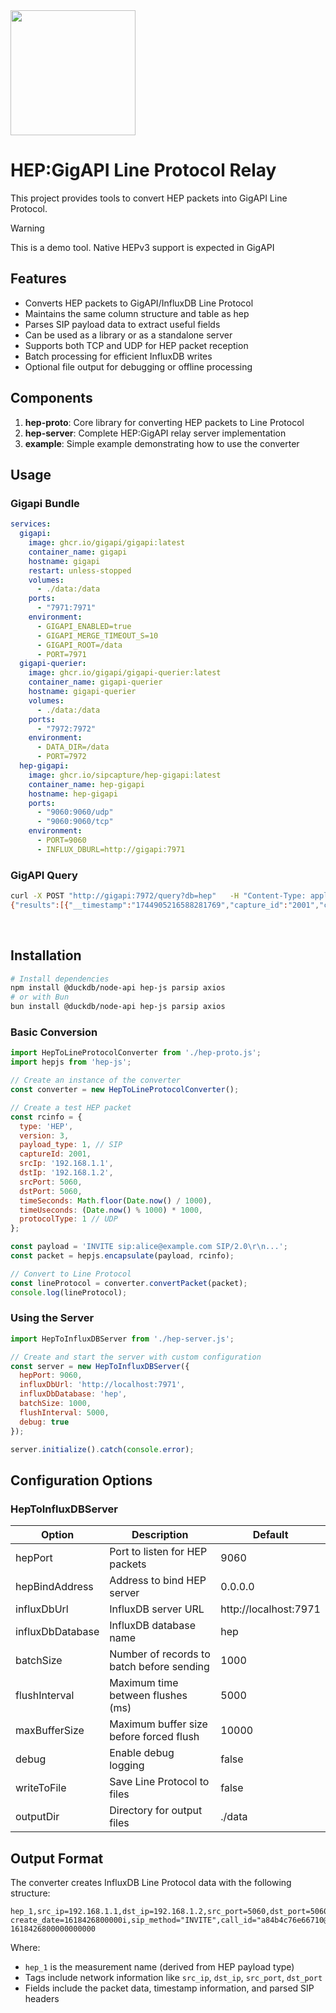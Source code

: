 <img src="https://github.com/user-attachments/assets/ddd8d553-3740-4a98-b365-76c0b971d031" width=200 />

# HEP:GigAPI Line Protocol Relay

This project provides tools to convert HEP packets into GigAPI Line Protocol.

> [!WARNING]
> This is a demo tool. Native HEPv3 support is expected in GigAPI

## Features

- Converts HEP packets to GigAPI/InfluxDB Line Protocol
- Maintains the same column structure and table as hep
- Parses SIP payload data to extract useful fields
- Can be used as a library or as a standalone server
- Supports both TCP and UDP for HEP packet reception
- Batch processing for efficient InfluxDB writes
- Optional file output for debugging or offline processing

## Components

1. **hep-proto**: Core library for converting HEP packets to Line Protocol
2. **hep-server**: Complete HEP:GigAPI relay server implementation
3. **example**: Simple example demonstrating how to use the converter


## Usage

### Gigapi Bundle
```yaml
services:
  gigapi:
    image: ghcr.io/gigapi/gigapi:latest
    container_name: gigapi
    hostname: gigapi
    restart: unless-stopped
    volumes:
      - ./data:/data
    ports:
      - "7971:7971"
    environment:
      - GIGAPI_ENABLED=true
      - GIGAPI_MERGE_TIMEOUT_S=10
      - GIGAPI_ROOT=/data
      - PORT=7971
  gigapi-querier:
    image: ghcr.io/gigapi/gigapi-querier:latest
    container_name: gigapi-querier
    hostname: gigapi-querier
    volumes:
      - ./data:/data
    ports:
      - "7972:7972"
    environment:
      - DATA_DIR=/data
      - PORT=7972
  hep-gigapi:
    image: ghcr.io/sipcapture/hep-gigapi:latest
    container_name: hep-gigapi
    hostname: hep-gigapi
    ports:
      - "9060:9060/udp"
      - "9060:9060/tcp"
    environment:
      - PORT=9060
      - INFLUX_DBURL=http://gigapi:7971
```
### GigAPI Query
```bash
curl -X POST "http://gigapi:7972/query?db=hep"   -H "Content-Type: application/json"    -d '{"query": "SELECT * FROM hep_1"}'  
{"results":[{"__timestamp":"1744905216588281769","capture_id":"2001","capture_pass":"myHep","create_date":"1744905210441","date":"2025-04-17T00:00:00Z","dst_ip":"192.168.1.2","dst_port":"5060","hour":"15","payload":"INVITE sip:alice@example.com SIP/2.0\\r\\nVia: SIP/2.0/UDP 192.168.1.1:5060;branch=z9hG4bK776asdhds\\r\\nFrom: Bob \u003csip:bob@example.com\u003e;tag=1928301774\\r\\nTo: Alice \u003csip:alice@example.com\u003e\\r\\nCall-ID: a84b4c76e66710@example.com\\r\\nCSeq: 314159 INVITE\\r\\nContact: \u003csip:bob@192.168.1.1:5060\u003e\\r\\nContent-Type: application/sdp\\r\\nContent-Length: 0\\r\\n\\r\\n","payload_size":"327","src_ip":"192.168.1.1","src_port":"5060","time":"1744905210441000000","time_sec":"1744905210","time_usec":"441000"},{"__timestamp":"1744905216588281850","capture_id":"2001","capture_pass":"myHep","create_date":"1744905210442","date":"2025-04-17T00:00:00Z","dst_ip":"192.168.1.2","dst_port":"5060","hour":"15","payload":"INVITE sip:alice@example.com SIP/2.0\\r\\nVia: SIP/2.0/UDP 192.168.1.1:5060;branch=z9hG4bK776asdhds\\r\\nFrom: Bob \u003csip:bob@example.com\u003e;tag=1928301774\\r\\nTo: Alice \u003csip:alice@example.com\u003e\\r\\nCall-ID: a84b4c76e66710@example.com\\r\\nCSeq: 314159 INVITE\\r\\nContact: \u003csip:bob@192.168.1.1:5060\u003e\\r\\nContent-Type: application/sdp\\r\\nContent-Length: 0\\r\\n\\r\\n","payload_size":"327","src_ip":"192.168.1.1","src_port":"5060","time":"1744905210442000000","time_sec":"1744905210","time_usec":"442000"}]}
```

<br>

## Installation

```bash
# Install dependencies
npm install @duckdb/node-api hep-js parsip axios
# or with Bun
bun install @duckdb/node-api hep-js parsip axios
```

### Basic Conversion

```javascript
import HepToLineProtocolConverter from './hep-proto.js';
import hepjs from 'hep-js';

// Create an instance of the converter
const converter = new HepToLineProtocolConverter();

// Create a test HEP packet
const rcinfo = {
  type: 'HEP',
  version: 3,
  payload_type: 1, // SIP
  captureId: 2001,
  srcIp: '192.168.1.1',
  dstIp: '192.168.1.2',
  srcPort: 5060,
  dstPort: 5060,
  timeSeconds: Math.floor(Date.now() / 1000),
  timeUseconds: (Date.now() % 1000) * 1000,
  protocolType: 1 // UDP
};

const payload = 'INVITE sip:alice@example.com SIP/2.0\r\n...';
const packet = hepjs.encapsulate(payload, rcinfo);

// Convert to Line Protocol
const lineProtocol = converter.convertPacket(packet);
console.log(lineProtocol);
```

### Using the Server

```javascript
import HepToInfluxDBServer from './hep-server.js';

// Create and start the server with custom configuration
const server = new HepToInfluxDBServer({
  hepPort: 9060,
  influxDbUrl: 'http://localhost:7971',
  influxDbDatabase: 'hep',
  batchSize: 1000,
  flushInterval: 5000,
  debug: true
});

server.initialize().catch(console.error);
```

## Configuration Options

### HepToInfluxDBServer

| Option | Description | Default |
|--------|-------------|---------|
| hepPort | Port to listen for HEP packets | 9060 |
| hepBindAddress | Address to bind HEP server | 0.0.0.0 |
| influxDbUrl | InfluxDB server URL | http://localhost:7971 |
| influxDbDatabase | InfluxDB database name | hep |
| batchSize | Number of records to batch before sending | 1000 |
| flushInterval | Maximum time between flushes (ms) | 5000 |
| maxBufferSize | Maximum buffer size before forced flush | 10000 |
| debug | Enable debug logging | false |
| writeToFile | Save Line Protocol to files | false |
| outputDir | Directory for output files | ./data |

## Output Format

The converter creates InfluxDB Line Protocol data with the following structure:

```
hep_1,src_ip=192.168.1.1,dst_ip=192.168.1.2,src_port=5060,dst_port=5060 create_date=1618426800000i,sip_method="INVITE",call_id="a84b4c76e66710@example.com",payload_size=245i 1618426800000000000
```

Where:
- `hep_1` is the measurement name (derived from HEP payload type)
- Tags include network information like `src_ip`, `dst_ip`, `src_port`, `dst_port`
- Fields include the packet data, timestamp information, and parsed SIP headers


